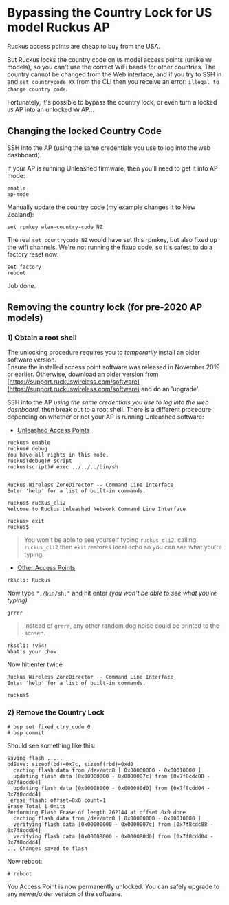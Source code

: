 # Bypassing the Country Lock for US model Ruckus AP

Ruckus access points are cheap to buy from the USA.

But Ruckus locks the country code on `US` model access points (unlike `WW` models), so you can't use the correct WiFi bands for other countries.
The country cannot be changed from the Web interface, and if you try to SSH in and `set countrycode XX` from the CLI then you receive an error: `illegal to change country code`.

Fortunately, it's possible to bypass the country lock, or even turn a locked `US` AP into an unlocked `WW` AP...

## Changing the locked Country Code

SSH into the AP (using the same credentials you use to log into the web dashboard).

If your AP is running Unleashed firmware, then you'll need to get it into AP mode:
```console
enable
ap-mode
```

Manually update the country code (my example changes it to New Zealand):
```console
set rpmkey wlan-country-code NZ
```

The real `set countrycode NZ` would have set this rpmkey, but also fixed up the wifi channels. We're not running the fixup code, so it's safest to do a factory reset now:
```console
set factory
reboot
```

Job done.

## Removing the country lock (for pre-2020 AP models)

### 1) Obtain a root shell
The unlocking procedure requires you to *temporarily* install an older software version.  
Ensure the installed access point software was released in November 2019 or earlier. Otherwise, download an older version from [https://support.ruckuswireless.com/software](https://support.ruckuswireless.com/software) and do an 'upgrade'.

SSH into the AP *using the same credentials you use to log into the web dashboard*, then break out to a root shell. There is a different procedure depending on whether or not your AP is running Unleashed software:

* [Unleashed Access Points](https://alephsecurity.com/vulns/aleph-2019004#proof-of-concept)

```console
ruckus> enable 
ruckus# debug 
You have all rights in this mode.
ruckus(debug)# script 
ruckus(script)# exec ../../../bin/sh


Ruckus Wireless ZoneDirector -- Command Line Interface
Enter 'help' for a list of built-in commands.

ruckus$ ruckus_cli2
Welcome to Ruckus Unleashed Network Command Line Interface

ruckus> exit
ruckus$
```

> You won't be able to see yourself typing `ruckus_cli2`. calling `ruckus_cli2` then `exit` restores local echo so you can see what you're typing.

* [Other Access Points](https://alephsecurity.com/vulns/aleph-2019014#proof-of-concept)

```console
rkscli: Ruckus
```

Now type `";/bin/sh;"` and hit enter *(you won't be able to see what you're typing)*

```console
grrrr
```

> Instead of `grrrr`, any other random dog noise could  be printed to the screen. 

```console
rkscli: !v54!
What's your chow: 
```

Now hit enter twice

```console
Ruckus Wireless ZoneDirector -- Command Line Interface
Enter 'help' for a list of built-in commands.

ruckus$
```

### 2) Remove the Country Lock

```console
# bsp set fixed_ctry_code 0
# bsp commit
```
Should see something like this:
```console
Saving flash .....
bdSave: sizeof(bd)=0x7c, sizeof(rbd)=0xd0
  caching flash data from /dev/mtd8 [ 0x00000000 - 0x00010000 ]
  updating flash data [0x00000000 - 0x0000007c] from [0x7f8cdc88 - 0x7f8cdd04]
  updating flash data [0x00008000 - 0x000080d0] from [0x7f8cdd04 - 0x7f8cddd4]
_erase_flash: offset=0x0 count=1
Erase Total 1 Units
Performing Flash Erase of length 262144 at offset 0x0 done
  caching flash data from /dev/mtd8 [ 0x00000000 - 0x00010000 ]
  verifying flash data [0x00000000 - 0x0000007c] from [0x7f8cdc88 - 0x7f8cdd04]
  verifying flash data [0x00008000 - 0x000080d0] from [0x7f8cdd04 - 0x7f8cddd4]
... Changes saved to flash
```
Now reboot:
```console
# reboot
```

You Access Point is now permanently unlocked. You can safely upgrade to any newer/older version of the software.
